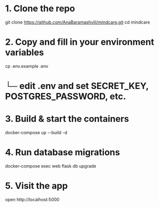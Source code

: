 # 1. Clone the repo
git clone https://github.com/AnaBaramashvili/mindcare.git
cd mindcare

# 2. Copy and fill in your environment variables
cp .env.example .env
# └─ edit .env and set SECRET_KEY, POSTGRES_PASSWORD, etc.

# 3. Build & start the containers
docker-compose up --build -d

# 4. Run database migrations
docker-compose exec web flask db upgrade

# 5. Visit the app
open http://localhost:5000
